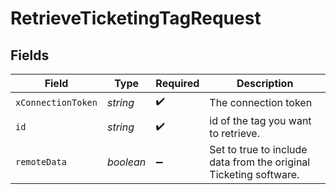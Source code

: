 # RetrieveTicketingTagRequest


## Fields

| Field                                                             | Type                                                              | Required                                                          | Description                                                       |
| ----------------------------------------------------------------- | ----------------------------------------------------------------- | ----------------------------------------------------------------- | ----------------------------------------------------------------- |
| `xConnectionToken`                                                | *string*                                                          | :heavy_check_mark:                                                | The connection token                                              |
| `id`                                                              | *string*                                                          | :heavy_check_mark:                                                | id of the tag you want to retrieve.                               |
| `remoteData`                                                      | *boolean*                                                         | :heavy_minus_sign:                                                | Set to true to include data from the original Ticketing software. |